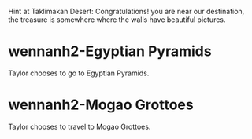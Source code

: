 
Hint at Taklimakan Desert:
Congratulations! you are near our destination,
the treasure is somewhere where the walls have beautiful pictures.

# wennanh2-Egyptian Pyramids
Taylor chooses to go to Egyptian Pyramids.

# wennanh2-Mogao Grottoes
Taylor chooses to travel to Mogao Grottoes.
